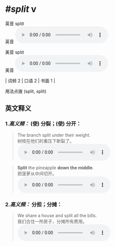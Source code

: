 # ***\#split*** v
英音 splɪt  
英音
<audio src="./media/split-B.aac" controls="controls"></audio>

美音 splɪt  
美音
<audio src="./media/split.aac" controls="controls"></audio>



| 词频 2 | 口语 2 | 书面 1 |  

用法点拨  (split, split)

英文释义
---
### 1.*高义频：* **(使) 分裂；(使) 分开：**  

 > The branch split under their weight.  
 > 树枝在他们的重压下断裂了。    
<audio src="./media/split-1.aac" controls="controls"></audio>

 > **Split** the pineapple **down the middle**.  
 > 把菠萝从中间切开。    
<audio src="./media/split-2.aac" controls="controls"></audio>

### 2.*高义频：* **分担；分摊：**  

 > We share a house and split all the bills.  
 > 我们合住一所房子，分摊所有费用。    
<audio src="./media/split-3.aac" controls="controls"></audio>


